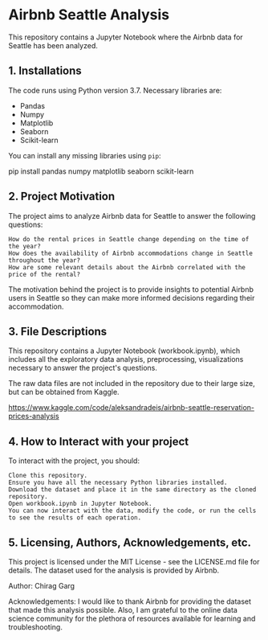 # Airbnb Seattle Analysis

This repository contains a Jupyter Notebook where the Airbnb data for Seattle has been analyzed.

## 1. Installations

The code runs using Python version 3.7. Necessary libraries are:
* Pandas
* Numpy
* Matplotlib
* Seaborn
* Scikit-learn

You can install any missing libraries using `pip`:

pip install pandas numpy matplotlib seaborn scikit-learn

## 2. Project Motivation

The project aims to analyze Airbnb data for Seattle to answer the following questions:

    How do the rental prices in Seattle change depending on the time of the year?
    How does the availability of Airbnb accommodations change in Seattle throughout the year?
    How are some relevant details about the Airbnb correlated with the price of the rental?

The motivation behind the project is to provide insights to potential Airbnb users in Seattle so they can make more informed decisions regarding their accommodation.

## 3. File Descriptions

This repository contains a Jupyter Notebook (workbook.ipynb), which includes all the exploratory data analysis, preprocessing, visualizations necessary to answer the project's questions.

The raw data files are not included in the repository due to their large size, but can be obtained from Kaggle.

https://www.kaggle.com/code/aleksandradeis/airbnb-seattle-reservation-prices-analysis

## 4. How to Interact with your project

To interact with the project, you should:

    Clone this repository.
    Ensure you have all the necessary Python libraries installed.
    Download the dataset and place it in the same directory as the cloned repository.
    Open workbook.ipynb in Jupyter Notebook.
    You can now interact with the data, modify the code, or run the cells to see the results of each operation.


## 5. Licensing, Authors, Acknowledgements, etc.

This project is licensed under the MIT License - see the LICENSE.md file for details. The dataset used for the analysis is provided by Airbnb.

Author: Chirag Garg

Acknowledgements:
I would like to thank Airbnb for providing the dataset that made this analysis possible. Also, I am grateful to the online data science community for the plethora of resources available for learning and troubleshooting.
